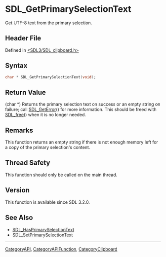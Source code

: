 # SDL_GetPrimarySelectionText

Get UTF-8 text from the primary selection.

## Header File

Defined in [<SDL3/SDL_clipboard.h>](https://github.com/libsdl-org/SDL/blob/main/include/SDL3/SDL_clipboard.h)

## Syntax

```c
char * SDL_GetPrimarySelectionText(void);
```

## Return Value

(char *) Returns the primary selection text on success or an empty string
on failure; call [SDL_GetError](SDL_GetError)() for more information. This
should be freed with [SDL_free](SDL_free)() when it is no longer needed.

## Remarks

This function returns an empty string if there is not enough memory left
for a copy of the primary selection's content.

## Thread Safety

This function should only be called on the main thread.

## Version

This function is available since SDL 3.2.0.

## See Also

- [SDL_HasPrimarySelectionText](SDL_HasPrimarySelectionText)
- [SDL_SetPrimarySelectionText](SDL_SetPrimarySelectionText)

----
[CategoryAPI](CategoryAPI), [CategoryAPIFunction](CategoryAPIFunction), [CategoryClipboard](CategoryClipboard)

